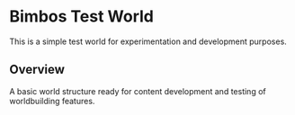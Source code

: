 # Bimbos Test World

This is a simple test world for experimentation and development purposes.

## Overview
A basic world structure ready for content development and testing of worldbuilding features.